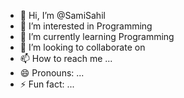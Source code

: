 - 👋 Hi, I’m @SamiSahil
- 👀 I’m interested in Programming
- 🌱 I’m currently learning Programming
- 💞️ I’m looking to collaborate on 
- 📫 How to reach me ...
- 😄 Pronouns: ...
- ⚡ Fun fact: ...

<!---
SamiSahil/SamiSahil is a ✨ special ✨ repository because its `README.md` (this file) appears on your GitHub profile.
You can click the Preview link to take a look at your changes.
--->
